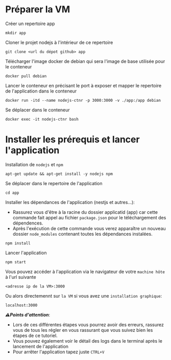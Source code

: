# Préparer la VM

Créer un repertoire app
```
mkdir app
```

Cloner le projet nodejs à l'intérieur de ce repertoire
```
git clone <url du dépot github> app
```

Télécharger l'image docker de debian qui sera l'image de base utilisée pour le conteneur
```
docker pull debian
```

Lancer le conteneur en précisant le port à exposer et mapper le repertoire de l'application dans le conteneur
```
docker run -itd --name nodejs-ctnr -p 3000:3000 -v ./app:/app debian
```

Se déplacer dans le conteneur
```
docker exec -it nodejs-ctnr bash
```

# Installer les prérequis et lancer l'application

Installation de `nodejs` et `npm`
```
apt-get update && apt-get install -y nodejs npm
```

Se déplacer dans le repertoire de l'application
```
cd app
```

Installer les dépendances de l'application (nestjs et autres...):
- Rassurez vous d'être à la racine du dossier applicatid (app) car cette commande fait appel au fichier `package.json` pour le téléchargement des dépendences.
- Après l'exécution de cette commande vous verez apparaître un nouveau dossier `node_modules` contenant toutes les dépendances instalées.
```
npm install
```

Lancer l'application
```
npm start
```

Vous pouvez accéder à l'application via le navigateur de votre `machine hôte` à l'url suivante
```
<adresse ip de la VM>:3000
```

Ou alors directemennt sur `la VM` si vous avez une `installation graphique`:
```
localhost:3000
```

**_⚠️Points d'attention_**: 
- Lors de ces différentes étapes vous pourrez avoir des erreurs, rassurez vous de tous les régler en vous rassurant que vous suivez bien les étapes de ce tutoriel.
- Vous pouvez également voir le détail des logs dans le terminal après le lancement de l'application
- Pour arrêter l'application tapez juste ```CTRL+V```
